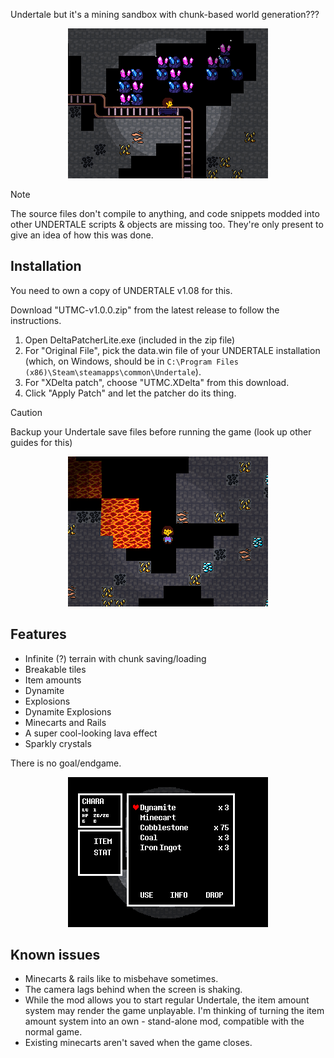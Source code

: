 Undertale but it's a mining sandbox with chunk-based world generation???


<p align="center">
<img src="images/minecart.png" width="320">
</p>

> [!NOTE] 
> The source files don't compile to anything, and code snippets modded into other UNDERTALE scripts & objects are missing too. They're only present to give an idea of how this was done.

## Installation

You need to own a copy of UNDERTALE v1.08 for this.

Download "UTMC-v1.0.0.zip" from the latest release to follow the instructions.

1. Open DeltaPatcherLite.exe (included in the zip file)
2. For "Original File", pick the data.win file of your UNDERTALE installation (which, on Windows, should be in `C:\Program Files (x86)\Steam\steamapps\common\Undertale`).
3. For "XDelta patch", choose "UTMC.XDelta" from this download.
4. Click "Apply Patch" and let the patcher do its thing.

> [!CAUTION]
> Backup your Undertale save files before running the game (look up other guides for this)

<p align="center">
<img src="images/lava.png" width="320">
</p>

## Features

- Infinite (?) terrain with chunk saving/loading
- Breakable tiles
- Item amounts
- Dynamite
- Explosions
- Dynamite Explosions
- Minecarts and Rails
- A super cool-looking lava effect
- Sparkly crystals

There is no goal/endgame.

<p align="center">
<img src="images/inventory.png" width="320">
</p>

## Known issues

- Minecarts & rails like to misbehave sometimes.
- The camera lags behind when the screen is shaking.
- While the mod allows you to start regular Undertale, the item amount system may render the game unplayable. I'm thinking of turning the item amount system into an own - stand-alone mod, compatible with the normal game.
- Existing minecarts aren't saved when the game closes.
